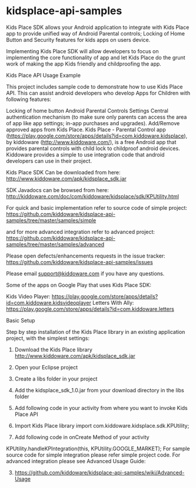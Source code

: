 # kidsplace-api-samples
Kids Place SDK allows your Android application to integrate with Kids Place app to provide unified way of Android Parental controls; Locking of Home Button and Security features for kids apps on users device.

Implementing Kids Place SDK will allow developers to focus on implementing the core functionality of app and let Kids Place do the grunt work of making the app Kids friendly and childproofing the app.

Kids Place API Usage Example

This project includes sample code to demonstrate how to use Kids Place API. This can assist android developers who develop Apps for Children with following features:

Locking of home button
Android Parental Controls Settings
Central authentication mechanism (to make sure only parents can access the area of app like app settings; in-app purchases and upgrades).
Add/Remove approved apps from Kids Place.
Kids Place - Parental Control app (https://play.google.com/store/apps/details?id=com.kiddoware.kidsplace), by kiddoware (http://www.kiddoware.com/), is a free Android app that provides parental controls with child lock to childproof android devices. Kiddoware provides a simple to use integration code that android developers can use in their project.

Kids Place SDK Can be downloaded from here:  http://www.kiddoware.com/apk/kidsplace_sdk.jar

SDK Javadocs can be browsed from here: http://kiddoware.com/doc/com/kiddoware/kidsplace/sdk/KPUtility.html

For quick and basic implementation refer to source code of simple project: https://github.com/kiddoware/kidsplace-api-samples/tree/master/samples/simple

and for more advanced integration refer to advanced project: https://github.com/kiddoware/kidsplace-api-samples/tree/master/samples/advanced

Please open defects/enhancements requests in the issue tracker: https://github.com/kiddoware/kidsplace-api-samples/issues

Please email support@kiddoware.com if you have any questions. 

Some of the apps on Google Play that uses Kids Place SDK:

Kids Video Player: https://play.google.com/store/apps/details?id=com.kiddoware.kidsvideoplayer
Letters With Ally: https://play.google.com/store/apps/details?id=com.kiddoware.letters

Basic Setup

Step by step installation of the Kids Place library in an existing application project, with the simplest settings:

1. Download the Kids Place library http://www.kiddoware.com/apk/kidsplace_sdk.jar
2. Open your Eclipse project
3. Create a libs folder in your project
4. Add the kidsplace_sdk_1.0.jar from your download directory in the libs folder
5. Add following code in your activity from where you want to invoke Kids Place API
  1. Import Kids Place library
     import com.kiddoware.kidsplace.sdk.KPUtility;

  2. Add following code in onCreate Method of your activity
  
   KPUtility.handleKPIntegration(this, KPUtility.GOOGLE_MARKET);
   For sample source code for simple integration please refer simple project code.
   For advanced integration please see Advanced Usage Guide: 

  3. https://github.com/kiddoware/kidsplace-api-samples/wiki/Advanced-Usage
